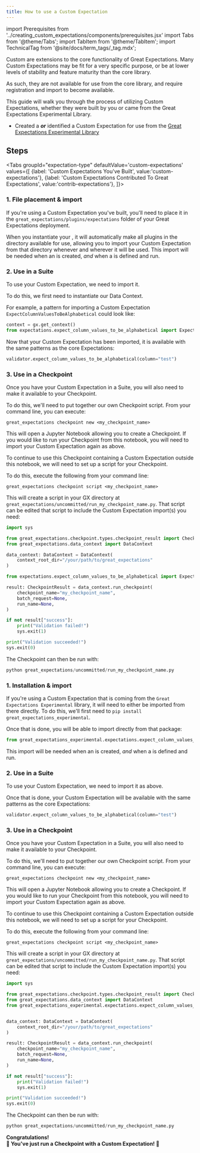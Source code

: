 ```yaml
---
title: How to use a Custom Expectation
---
```

import Prerequisites from '../creating_custom_expectations/components/prerequisites.jsx'
import Tabs from '@theme/Tabs';
import TabItem from '@theme/TabItem';
import TechnicalTag from '@site/docs/term_tags/_tag.mdx';

Custom <TechnicalTag tag="expectation" text="Expectations"/> are extensions to the core functionality of Great Expectations. Many Custom Expectations may be fit for a very specific purpose, 
or be at lower levels of stability and feature maturity than the core library. 

As such, they are not available for use from the core library, and require registration and import to become available.

This guide will walk you through the process of utilizing Custom Expectations, whether they were built by you or came from the Great Expectations Experimental Library.

<Prerequisites>

- Created a <TechnicalTag tag="custom_expectation" text="Custom Expectation"/> ***or*** identified a Custom Expectation for use from the [Great Expectations Experimental Library](https://github.com/great-expectations/great_expectations/tree/develop/contrib/experimental/great_expectations_experimental/expectations)

</Prerequisites>

## Steps

<Tabs
  groupId="expectation-type"
  defaultValue='custom-expectations'
  values={[
  {label: 'Custom Expectations You\'ve Built', value:'custom-expectations'},
  {label: 'Custom Expectations Contributed To Great Expectations', value:'contrib-expectations'},
  ]}>

<TabItem value="custom-expectations">

### 1. File placement & import

If you're using a Custom Expectation you've built, 
you'll need to place it in the `great_expectations/plugins/expectations` folder of your Great Expectations deployment. 

When you instantiate your <TechnicalTag tag="data_context" text="Data Context"/>, it will automatically make all plugins in the directory available for use, 
allowing you to import your Custom Expectation from that directory whenever and wherever it will be used. 
This import will be needed when an <TechnicalTag tag="expectation_suite" text="Expectation Suite"/> is created, *and* when a <TechnicalTag tag="checkpoint" text="Checkpoint"/> is defined and run.

### 2. Use in a Suite

To use your Custom Expectation, we need to import it.

To do this, we first need to instantiate our Data Context.

For example, a pattern for importing a Custom Expectation `ExpectColumnValuesToBeAlphabetical` could look like:

```python
context = gx.get_context()
from expectations.expect_column_values_to_be_alphabetical import ExpectColumnValuesToBeAlphabetical
```

Now that your Custom Expectation has been imported, it is available with the same patterns as the core Expectations:

```python
validator.expect_column_values_to_be_alphabetical(column="test")
```

### 3. Use in a Checkpoint

Once you have your Custom Expectation in a Suite, you will also need to make it available to your Checkpoint.

To do this, we'll need to put together our own Checkpoint script. From your command line, you can execute:

```commandline
great_expectations checkpoint new <my_checkpoint_name>
```

This will open a Jupyter Notebook allowing you to create a Checkpoint. 
If you would like to run your Checkpoint from this notebook, you will need to import your Custom Expectation again as above.

To continue to use this Checkpoint containing a Custom Expectation outside this notebook, we will need to set up a script for your Checkpoint.

To do this, execute the following from your command line:

```commandline
great_expectations checkpoint script <my_checkpoint_name>
```

This will create a script in your GX directory at `great_expectations/uncommitted/run_my_checkpoint_name.py`. 
That script can be edited that script to include the Custom Expectation import(s) you need:

```python
import sys

from great_expectations.checkpoint.types.checkpoint_result import CheckpointResult
from great_expectations.data_context import DataContext

data_context: DataContext = DataContext(
    context_root_dir="/your/path/to/great_expectations"
)

from expectations.expect_column_values_to_be_alphabetical import ExpectColumnValuesToBeAlphabetical

result: CheckpointResult = data_context.run_checkpoint(
    checkpoint_name="my_checkpoint_name",
    batch_request=None,
    run_name=None,
)

if not result["success"]:
    print("Validation failed!")
    sys.exit(1)

print("Validation succeeded!")
sys.exit(0)
```

The Checkpoint can then be run with:

```python
python great_expectations/uncommitted/run_my_checkpoint_name.py
```

</TabItem>

<TabItem value="contrib-expectations">

### 1. Installation & import

If you're using a Custom Expectation that is coming from the `Great Expectations Experimental` library, 
it will need to either be imported from there directly. To do this, we'll first need to `pip install great_expectations_experimental`. 

Once that is done, you will be able to import directly from that package:

```python
from great_expectations_experimental.expectations.expect_column_values_to_be_alphabetical import ExpectColumnValuesToBeAlphabetical
```

This import will be needed when an <TechnicalTag tag="expectation_suite" text="Expectation Suite"/> is created, *and* when a <TechnicalTag tag="checkpoint" text="Checkpoint"/> is defined and run.

### 2. Use in a Suite

To use your Custom Expectation, we need to import it as above.

Once that is done, your Custom Expectation will be available with the same patterns as the core Expectations:

```python
validator.expect_column_values_to_be_alphabetical(column="test")
```

### 3. Use in a Checkpoint

Once you have your Custom Expectation in a Suite, you will also need to make it available to your Checkpoint.

To do this, we'll need to put together our own Checkpoint script. From your command line, you can execute:

```commandline
great_expectations checkpoint new <my_checkpoint_name>
```

This will open a Jupyter Notebook allowing you to create a Checkpoint. 
If you would like to run your Checkpoint from this notebook, you will need to import your Custom Expectation again as above.

To continue to use this Checkpoint containing a Custom Expectation outside this notebook, we will need to set up a script for your Checkpoint.

To do this, execute the following from your command line:

```commandline
great_expectations checkpoint script <my_checkpoint_name>
```

This will create a script in your GX directory at `great_expectations/uncommitted/run_my_checkpoint_name.py`. 
That script can be edited that script to include the Custom Expectation import(s) you need:

```python
import sys

from great_expectations.checkpoint.types.checkpoint_result import CheckpointResult
from great_expectations.data_context import DataContext
from great_expectations_experimental.expectations.expect_column_values_to_be_alphabetical import ExpectColumnValuesToBeAlphabetical


data_context: DataContext = DataContext(
    context_root_dir="/your/path/to/great_expectations"
)

result: CheckpointResult = data_context.run_checkpoint(
    checkpoint_name="my_checkpoint_name",
    batch_request=None,
    run_name=None,
)

if not result["success"]:
    print("Validation failed!")
    sys.exit(1)

print("Validation succeeded!")
sys.exit(0)
```

The Checkpoint can then be run with:

```python
python great_expectations/uncommitted/run_my_checkpoint_name.py
```

</TabItem>

</Tabs>

<div style={{"text-align":"center"}}>  
<p style={{"color":"#8784FF","font-size":"1.4em"}}><b>  
Congratulations!<br/>&#127881; You've just run a Checkpoint with a Custom Expectation! &#127881;  
</b></p>  
</div>
